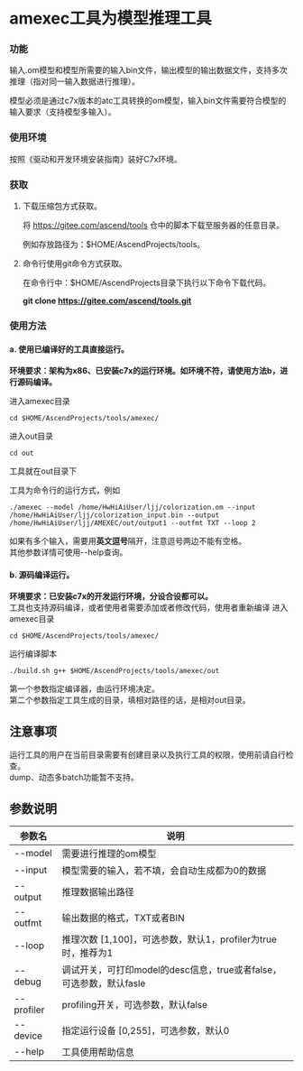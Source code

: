 # amexec工具为模型推理工具

### 功能
输入.om模型和模型所需要的输入bin文件，输出模型的输出数据文件，支持多次推理（指对同一输入数据进行推理）。

模型必须是通过c7x版本的atc工具转换的om模型，输入bin文件需要符合模型的输入要求（支持模型多输入）。

### 使用环境
按照《驱动和开发环境安装指南》装好C7x环境。

### 获取
1. 下载压缩包方式获取。

   将 https://gitee.com/ascend/tools 仓中的脚本下载至服务器的任意目录。

   例如存放路径为：$HOME/AscendProjects/tools。

2. 命令行使用git命令方式获取。

   在命令行中：$HOME/AscendProjects目录下执行以下命令下载代码。

   **git clone https://gitee.com/ascend/tools.git**


### 使用方法
#### a. 使用已编译好的工具直接运行。   

 **环境要求：架构为x86、已安装c7x的运行环境。如环境不符，请使用方法b，进行源码编译。** 
  
进入amexec目录
```
cd $HOME/AscendProjects/tools/amexec/
```
进入out目录
```
cd out
```
工具就在out目录下


工具为命令行的运行方式，例如
```
./amexec --model /home/HwHiAiUser/ljj/colorization.om --input /home/HwHiAiUser/ljj/colorization_input.bin --output /home/HwHiAiUser/ljj/AMEXEC/out/output1 --outfmt TXT --loop 2
```
如果有多个输入，需要用**英文逗号**隔开，注意逗号两边不能有空格。  
其他参数详情可使用--help查询。


#### b. 源码编译运行。
 **环境要求：已安装c7x的开发运行环境，分设合设都可以。**   
工具也支持源码编译，或者使用者需要添加或者修改代码，使用者重新编译
进入amexec目录
```
cd $HOME/AscendProjects/tools/amexec/
```
运行编译脚本
```
./build.sh g++ $HOME/AscendProjects/tools/amexec/out
```
第一个参数指定编译器，由运行环境决定。  
第二个参数指定工具生成的目录，填相对路径的话，是相对out目录。

## 注意事项
运行工具的用户在当前目录需要有创建目录以及执行工具的权限，使用前请自行检查。  
dump、动态多batch功能暂不支持。

## 参数说明

| 参数名   | 说明                            |
| -------- | ------------------------------- |
| --model  | 需要进行推理的om模型            |
| --input  | 模型需要的输入，若不填，会自动生成都为0的数据                  |
| --output | 推理数据输出路径                |
| --outfmt | 输出数据的格式，TXT或者BIN      |
| --loop   | 推理次数 [1,100]，可选参数，默认1，profiler为true时，推荐为1 |
| --debug   | 调试开关，可打印model的desc信息，true或者false，可选参数，默认fasle |
| --profiler   | profiling开关，可选参数，默认false |
| --device   | 指定运行设备 [0,255]，可选参数，默认0 |
| --help   | 工具使用帮助信息                  |